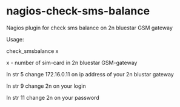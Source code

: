 # nagios-check-sms-balance
Nagios plugin for check sms balance on 2n  bluestar GSM gateway

Usage:

check_smsbalance x

x - number of sim-card in 2n bluestar GSM-gateway

In str 5 change 172.16.0.11 on ip address of your 2n blustar gateway

In str 9 change 2n on your login

In str 11 change 2n on your password
